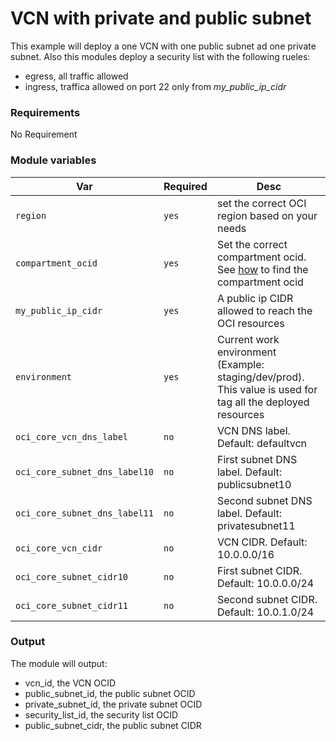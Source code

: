 # VCN with private and public subnet

This example will deploy a one VCN with one public subnet ad one private subnet. Also this modules deploy a security list with the following rueles:

* egress, all traffic allowed
* ingress, traffica allowed on port 22 only from *my_public_ip_cidr*

### Requirements

No Requirement

### Module variables

| Var   | Required | Desc |
| ------- | ------- | ----------- |
| `region`       | `yes`       | set the correct OCI region based on your needs  |
| `compartment_ocid` | `yes`        | Set the correct compartment ocid. See [how](../README.md#oracle-provider-setup) to find the compartment ocid |
| `my_public_ip_cidr` | `yes`        | A public ip CIDR allowed to reach the OCI resources |
| `environment`  | `yes`  | Current work environment (Example: staging/dev/prod). This value is used for tag all the deployed resources |
| `oci_core_vcn_dns_label`  | `no`  | VCN DNS label. Default: defaultvcn |
| `oci_core_subnet_dns_label10`  | `no`  | First subnet DNS label. Default: publicsubnet10 |
| `oci_core_subnet_dns_label11`  | `no`  | Second subnet DNS label. Default: privatesubnet11 |
| `oci_core_vcn_cidr`  | `no`  | VCN CIDR. Default: 10.0.0.0/16 |
| `oci_core_subnet_cidr10`  | `no`  | First subnet CIDR. Default: 10.0.0.0/24 |
| `oci_core_subnet_cidr11`  | `no`  | Second subnet CIDR. Default: 10.0.1.0/24 |

### Output

The module will output:

* vcn_id, the VCN OCID
* public_subnet_id, the public subnet OCID
* private_subnet_id, the private subnet OCID
* security_list_id, the security list OCID
* public_subnet_cidr, the public subnet CIDR